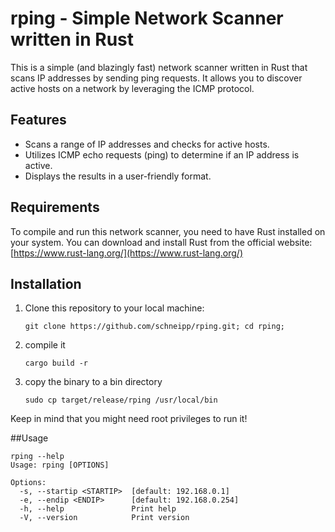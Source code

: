 # rping - Simple Network Scanner written in Rust

This is a simple (and blazingly fast) network scanner written in Rust that scans IP addresses by sending ping requests. It allows you to discover active hosts on a network by leveraging the ICMP protocol.

## Features

- Scans a range of IP addresses and checks for active hosts.
- Utilizes ICMP echo requests (ping) to determine if an IP address is active.
- Displays the results in a user-friendly format.

## Requirements

To compile and run this network scanner, you need to have Rust installed on your system. You can download and install Rust from the official website: [https://www.rust-lang.org/](https://www.rust-lang.org/)

## Installation

1. Clone this repository to your local machine:

   ```shell
   git clone https://github.com/schneipp/rping.git; cd rping;
   
2. compile it 
      ```shell
   cargo build -r
   
3. copy the binary to a bin directory
      ```shell
   sudo cp target/release/rping /usr/local/bin

Keep in mind that you might need root privileges to run it!


##Usage
```shell
rping --help
Usage: rping [OPTIONS]

Options:
  -s, --startip <STARTIP>  [default: 192.168.0.1]
  -e, --endip <ENDIP>      [default: 192.168.0.254]
  -h, --help               Print help
  -V, --version            Print version
